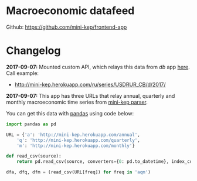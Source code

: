 Macroeconomic datafeed
======================

Github: <https://github.com/mini-kep/frontend-app>

Changelog
=========

**2017-09-07:** Mounted custom API, which relays this data from *db* app [here](https://github.com/mini-kep/frontend-app).
Call example:
- <http://mini-kep.herokuapp.com/ru/series/USDRUR_CB/d/2017/>


**2017-09-07:** This app has three URLs that relay annual, quarterly and monthly macroeconomic time series
from [mini-kep parser](https://github.com/epogrebnyak/mini-kep).


You can get this data with [pandas](http://pandas.pydata.org/pandas-docs/stable/install.html) using code below:

```python
import pandas as pd

URL = {'a': 'http://mini-kep.herokuapp.com/annual',
    'q': 'http://mini-kep.herokuapp.com/quarterly',
    'm': 'http://mini-kep.herokuapp.com/monthly'}

def read_csv(source):
    return pd.read_csv(source, converters={0: pd.to_datetime}, index_col=0)

dfa, dfq, dfm = (read_csv(URL[freq]) for freq in 'aqm')
```
